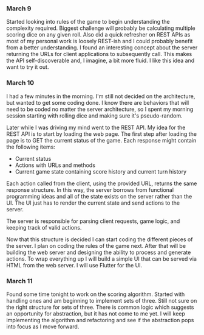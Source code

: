 ### March 9

Started looking into rules of the game to begin understanding the complexity required. Biggest challenge will probably be calculating multiple scoring dice on any given roll. Also did a quick refresher on REST APIs as most of my personal work is loosely REST-ish and I could probably benefit from a better understanding. I found an interesting concept about the server returning the URLs for client applications to subsequently call.  This makes the API self-discoverable and, I imagine, a bit more fluid.  I like this idea and want to try it out.

### March 10

I had a few minutes in the morning. I'm still not decided on the architecture, but wanted to get some coding done. I know there are behaviors that will need to be coded no matter the server architecture, so I spent my morning session starting with rolling dice and making sure it's pseudo-random.

Later while I was driving my mind went to the REST API. My idea for the REST API is to start by loading the web page. The first step after loading the page is to GET the current status of the game. Each response might contain the following items:

- Current status
- Actions with URLs and methods
- Current game state containing score history and current turn history

Each action called from the client, using the provided URL, returns the same response structure. In this way, the server borrows from functional programming ideas and all of the state exists on the server rather than the UI.  The UI just has to render the current state and send actions to the server.

The server is responsible for parsing client requests, game logic, and keeping track of valid actions.

Now that this structure is decided I can start coding the different pieces of the server. I plan on coding the rules of the game next. After that will be building the web server and designing the ability to process and generate actions. To wrap everything up I will build a simple UI that can be served via HTML from the web server. I will use Flutter for the UI.

### March 11

Found some time tonight to work on the scoring algorithm. Started with handling ones and am beginning to implement sets of three. Still not sure on the right structure for sets of three. There is common logic which suggests an opportunity for abstraction, but it has not come to me yet. I will keep implementing the algorithm and refactoring and see if the abstraction pops into focus as I move forward.
